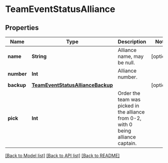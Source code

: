 # TeamEventStatusAlliance

## Properties
Name | Type | Description | Notes
------------ | ------------- | ------------- | -------------
**name** | **String** | Alliance name, may be null. | [optional] 
**number** | **Int** | Alliance number. | 
**backup** | [**TeamEventStatusAllianceBackup**](TeamEventStatusAllianceBackup.md) |  | [optional] 
**pick** | **Int** | Order the team was picked in the alliance from 0-2, with 0 being alliance captain. | 

[[Back to Model list]](../README.md#documentation-for-models) [[Back to API list]](../README.md#documentation-for-api-endpoints) [[Back to README]](../README.md)


